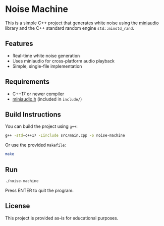 # Noise Machine

This is a simple C++ project that generates white noise using the [miniaudio](https://github.com/mackron/miniaudio) library and the C++ standard random engine `std::minstd_rand`.

## Features

- Real-time white noise generation
- Uses miniaudio for cross-platform audio playback
- Simple, single-file implementation

## Requirements

- C++17 or newer compiler
- [miniaudio.h](https://github.com/mackron/miniaudio) (included in `include/`)

## Build Instructions

You can build the project using `g++`:

```sh
g++ -std=c++17 -Iinclude src/main.cpp -o noise-machine
```

Or use the provided `Makefile`:

```sh
make
```

## Run

```sh
./noise-machine
```

Press ENTER to quit the program.

## License

This project is provided as-is for educational purposes.
